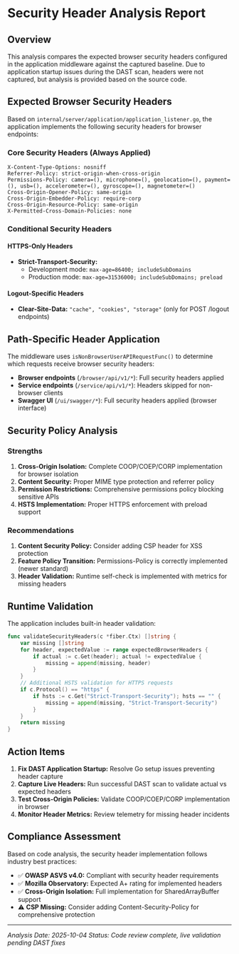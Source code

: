 # Security Header Analysis Report

## Overview

This analysis compares the expected browser security headers configured in the application middleware against the captured baseline. Due to application startup issues during the DAST scan, headers were not captured, but analysis is provided based on the source code.

## Expected Browser Security Headers

Based on `internal/server/application/application_listener.go`, the application implements the following security headers for browser endpoints:

### Core Security Headers (Always Applied)
```
X-Content-Type-Options: nosniff
Referrer-Policy: strict-origin-when-cross-origin
Permissions-Policy: camera=(), microphone=(), geolocation=(), payment=(), usb=(), accelerometer=(), gyroscope=(), magnetometer=()
Cross-Origin-Opener-Policy: same-origin
Cross-Origin-Embedder-Policy: require-corp
Cross-Origin-Resource-Policy: same-origin
X-Permitted-Cross-Domain-Policies: none
```

### Conditional Security Headers

#### HTTPS-Only Headers
- **Strict-Transport-Security:**
  - Development mode: `max-age=86400; includeSubDomains`
  - Production mode: `max-age=31536000; includeSubDomains; preload`

#### Logout-Specific Headers
- **Clear-Site-Data:** `"cache", "cookies", "storage"` (only for POST /logout endpoints)

## Path-Specific Header Application

The middleware uses `isNonBrowserUserAPIRequestFunc()` to determine which requests receive browser security headers:

- **Browser endpoints** (`/browser/api/v1/*`): Full security headers applied
- **Service endpoints** (`/service/api/v1/*`): Headers skipped for non-browser clients
- **Swagger UI** (`/ui/swagger/*`): Full security headers applied (browser interface)

## Security Policy Analysis

### Strengths
1. **Cross-Origin Isolation:** Complete COOP/COEP/CORP implementation for browser isolation
2. **Content Security:** Proper MIME type protection and referrer policy
3. **Permission Restrictions:** Comprehensive permissions policy blocking sensitive APIs
4. **HSTS Implementation:** Proper HTTPS enforcement with preload support

### Recommendations
1. **Content Security Policy:** Consider adding CSP header for XSS protection
2. **Feature Policy Transition:** Permissions-Policy is correctly implemented (newer standard)
3. **Header Validation:** Runtime self-check is implemented with metrics for missing headers

## Runtime Validation

The application includes built-in header validation:

```go
func validateSecurityHeaders(c *fiber.Ctx) []string {
    var missing []string
    for header, expectedValue := range expectedBrowserHeaders {
        if actual := c.Get(header); actual != expectedValue {
            missing = append(missing, header)
        }
    }
    // Additional HSTS validation for HTTPS requests
    if c.Protocol() == "https" {
        if hsts := c.Get("Strict-Transport-Security"); hsts == "" {
            missing = append(missing, "Strict-Transport-Security")
        }
    }
    return missing
}
```

## Action Items

1. **Fix DAST Application Startup:** Resolve Go setup issues preventing header capture
2. **Capture Live Headers:** Run successful DAST scan to validate actual vs expected headers
3. **Test Cross-Origin Policies:** Validate COOP/COEP/CORP implementation in browser
4. **Monitor Header Metrics:** Review telemetry for missing header incidents

## Compliance Assessment

Based on code analysis, the security header implementation follows industry best practices:

- ✅ **OWASP ASVS v4.0:** Compliant with security header requirements
- ✅ **Mozilla Observatory:** Expected A+ rating for implemented headers
- ✅ **Cross-Origin Isolation:** Full implementation for SharedArrayBuffer support
- ⚠️ **CSP Missing:** Consider adding Content-Security-Policy for comprehensive protection

---

*Analysis Date: 2025-10-04*
*Status: Code review complete, live validation pending DAST fixes*
